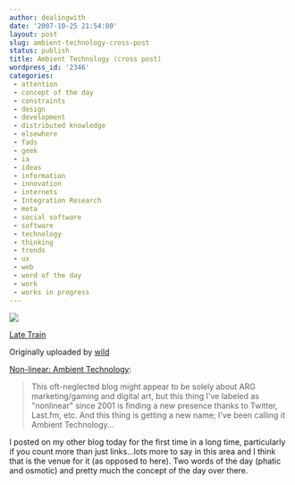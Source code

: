 ```yaml
---
author: dealingwith
date: '2007-10-25 21:54:00'
layout: post
slug: ambient-technology-cross-post
status: publish
title: Ambient Technology (cross post)
wordpress_id: '2346'
categories:
 - attention
 - concept of the day
 - constraints
 - design
 - development
 - distributed knowledge
 - elsewhere
 - fads
 - geek
 - ia
 - ideas
 - information
 - innovation
 - internets
 - Integration Research
 - meta
 - social software
 - software
 - technology
 - thinking
 - trends
 - ux
 - web
 - word of the day
 - work
 - works in progress
---
```


[![][1]][2]

[Late Train][3]

Originally uploaded by [wild][4]

[Non-linear: Ambient Technology][5]:

> This oft-neglected blog might appear to be solely about ARG marketing/gaming
and digital art, but this thing I've labeled as "nonlinear" since 2001 is
finding a new presence thanks to Twitter, Last.fm, etc. And this thing is
getting a new name; I've been calling it Ambient Technology...

I posted on my other blog today for the first time in a long time,
particularly if you count more than just links...lots more to say in this area
and I think that is the venue for it (as opposed to here). Two words of the
day (phatic and osmotic) and pretty much the concept of the day over there.

   [1]: http://farm1.static.flickr.com/1/982744_0c026467f6_m.jpg

   [2]: http://www.flickr.com/photos/richwild/982744/ (photo sharing)

   [3]: http://www.flickr.com/photos/richwild/982744/

   [4]: http://www.flickr.com/people/richwild/

   [5]: http://nonlinear.blogspot.com/2007/10/ambient-technology.html

